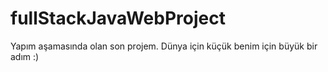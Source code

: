 # fullStackJavaWebProject
Yapım aşamasında olan son projem. Dünya için küçük benim için büyük bir adım :)
